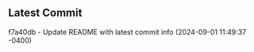
## Latest Commit
f7a40db - Update README with latest commit info (2024-09-01 11:49:37 -0400) <Yunxi-Zhou>
